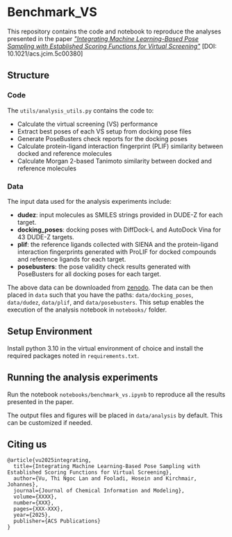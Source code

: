 # Benchmark_VS
This repository contains the code and notebook to reproduce the analyses presented in the paper [*"Integrating Machine Learning-Based Pose Sampling with Established Scoring Functions for Virtual Screening"*]([https://pubs.acs.org/doi/10.1021/acs.jcim.5c00380]) [DOI: 10.1021/acs.jcim.5c00380]

## Structure
### Code

The `utils/analysis_utils.py` contains the code to:
- Calculate the virtual screening (VS) performance
- Extract best poses of each VS setup from docking pose files
- Generate PoseBusters check reports for the docking poses
- Calculate protein-ligand interaction fingerprint (PLIF) similarity between docked and reference molecules
- Calculate Morgan 2-based Tanimoto similarity between docked and reference molecules

### Data

The input data used for the analysis experiments include:
- **dudez**: input molecules as SMILES strings provided in DUDE-Z for each target.
- **docking_poses**: docking poses with DiffDock-L and AutoDock Vina for 43 DUDE-Z targets.
- **plif**: the reference ligands collected with SIENA and the protein-ligand interaction fingerprints generated with ProLIF for docked compounds and reference ligands for each target.
- **posebusters**: the pose validity check results generated with PoseBusters for all docking poses for each target.

The above data can be downloaded from [zenodo](https://zenodo.org/records/14905986). The data can be then placed in `data` such that you have the paths: `data/docking_poses`, `data/dudez`, `data/plif`, and `data/posebusters`. This setup enables the execution of the analysis notebook in `notebooks/` folder.

## Setup Environment

Install python 3.10 in the virtual environment of choice and install the required packages noted in `requirements.txt`.

## Running the analysis experiments

Run the notebook `notebooks/benchmark_vs.ipynb` to reproduce all the results presented in the paper.

The output files and figures will be placed in `data/analysis` by default. This can be customized if needed.

## Citing us
```
@article{vu2025integrating,
  title={Integrating Machine Learning-Based Pose Sampling with Established Scoring Functions for Virtual Screening},
  author={Vu, Thi Ngoc Lan and Fooladi, Hosein and Kirchmair, Johannes},
  journal={Journal of Chemical Information and Modeling},
  volume={XXXX},
  number={XXX},
  pages={XXX-XXX},
  year={2025},
  publisher={ACS Publications}
}
```







